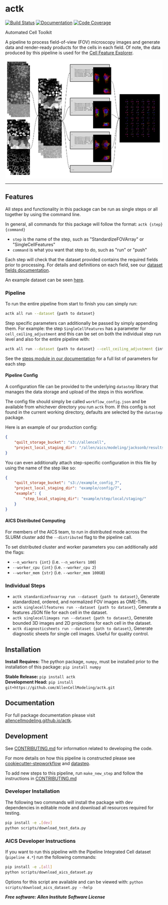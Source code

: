 # actk

[![Build Status](https://github.com/AllenCellModeling/actk/workflows/Build%20Master/badge.svg)](https://github.com/AllenCellModeling/actk/actions)
[![Documentation](https://github.com/AllenCellModeling/actk/workflows/Documentation/badge.svg)](https://AllenCellModeling.github.io/actk)
[![Code Coverage](https://codecov.io/gh/AllenCellModeling/actk/branch/master/graph/badge.svg)](https://codecov.io/gh/AllenCellModeling/actk)

Automated Cell Toolkit

A pipeline to process field-of-view (FOV) microscopy images and generate data and
render-ready products for the cells in each field. Of note, the data produced by this
pipeline is used for the [Cell Feature Explorer](https://cfe.allencell.org/).

![workflow as an image](./images/header.png)

---

## Features
All steps and functionality in this package can be run as single steps or all together
by using the command line.

In general, all commands for this package will follow the format:
`actk {step} {command}`

* `step` is the name of the step, such as "StandardizeFOVArray" or "SingleCellFeatures"
* `command` is what you want that step to do, such as "run" or "push"

Each step will check that the dataset provided contains the required fields prior to
processing. For details and definitions on each field, see our
[dataset fields documentation](https://AllenCellModeling.github.io/actk/dataset_fields.html).

An example dataset can be seen [here](https://open.quiltdata.com/b/aics-modeling-packages-test-resources/tree/actk/test_data/data/example_dataset.csv).

### Pipeline
To run the entire pipeline from start to finish you can simply run:

```bash
actk all run --dataset {path to dataset}
```

Step specific parameters can additionally be passed by simply appending them.
For example: the step `SingleCellFeatures` has a parameter for
`cell_ceiling_adjustment` and this can be set on both the individual step run level and
also for the entire pipeline with:

```bash
actk all run --dataset {path to dataset} --cell_ceiling_adjustment {integer}
```

See the [steps module in our documentation](https://AllenCellModeling.github.io/actk/actk.steps.html)
for a full list of parameters for each step

#### Pipeline Config

A configuration file can be provided to the underlying `datastep` library that manages
the data storage and upload of the steps in this workflow.

The config file should simply be called `workflow_config.json` and be available from
whichever directory you run `actk` from. If this config is not found in the current
working directory, defaults are selected by the `datastep` package.

Here is an example of our production config:

```json
{
    "quilt_storage_bucket": "s3://allencell",
    "project_local_staging_dir": "/allen/aics/modeling/jacksonb/results/actk"
}
```

You can even additionally attach step-specific configuration in this file by using the
name of the step like so:

```json
{
    "quilt_storage_bucket": "s3://example_config_7",
    "project_local_staging_dir": "example/config/7",
    "example": {
        "step_local_staging_dir": "example/step/local/staging/"
    }
}
```

#### AICS Distributed Computing

For members of the AICS team, to run in distributed mode across the SLURM cluster add
the `--distributed` flag to the pipeline call.

To set distributed cluster and worker parameters you can additionally add the flags:
* `--n_workers {int}` (i.e. `--n_workers 100`)
* `--worker_cpu {int}` (i.e. `--worker_cpu 2`)
* `--worker_mem {str}` (i.e. `--worker_mem 100GB`)

### Individual Steps
* `actk standardizefovarray run --dataset {path to dataset}`, Generate standardized,
ordered, and normalized FOV images as OME-Tiffs.
* `actk singlecellfeatures run --dataset {path to dataset}`, Generate a features JSON
file for each cell in the dataset.
* `actk singlecellimages run --dataset {path to dataset}`, Generate bounded 3D images
and 2D projections for each cell in the dataset.
* `actk diagnosticsheets run --dataset {path to dataset}`, Generate diagnostic sheets
for single cell images. Useful for quality control.

## Installation
**Install Requires:** The python package, `numpy`, must be installed prior to the
installation of this package: `pip install numpy`

**Stable Release:** `pip install actk`<br>
**Development Head:** `pip install git+https://github.com/AllenCellModeling/actk.git`

## Documentation
For full package documentation please visit
[allencellmodeling.github.io/actk](https://allencellmodeling.github.io/actk/index.html).

## Development
See
[CONTRIBUTING.md](https://github.com/AllenCellModeling/actk/blob/master/CONTRIBUTING.md)
for information related to developing the code.

For more details on how this pipeline is constructed please see
[cookiecutter-stepworkflow](https://github.com/AllenCellModeling/cookiecutter-stepworkflow)
and [datastep](https://github.com/AllenCellModeling/datastep).

To add new steps to this pipeline, run `make_new_step` and follow the instructions in
[CONTRIBUTING.md](https://github.com/AllenCellModeling/actk/blob/master/CONTRIBUTING.md)

### Developer Installation
The following two commands will install the package with dev dependencies in editable
mode and download all resources required for testing.

```bash
pip install -e .[dev]
python scripts/download_test_data.py
```

### AICS Developer Instructions
If you want to run this pipeline with the Pipeline Integrated Cell dataset
(`pipeline 4.*`) run the following commands:

```bash
pip install -e .[all]
python scripts/download_aics_dataset.py
```

Options for this script are available and can be viewed with:
`python scripts/download_aics_dataset.py --help`

***Free software: Allen Institute Software License***

